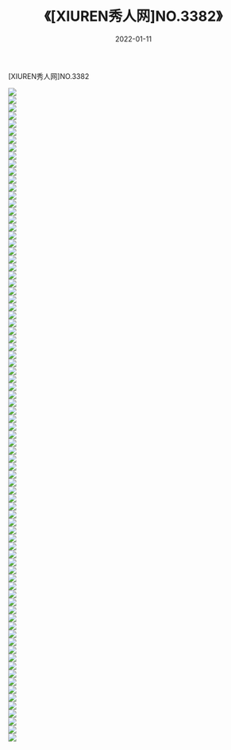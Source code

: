 ﻿---
layout: post
title:  《[XIUREN秀人网]NO.3382》
date:   2022-01-11
img: http://pic.660000.xyz/1:/秀人网/秀人网第04部分/[XIUREN秀人网]NO.3382/000.jpg
categories: [美女, 清纯, 唯美]
---

[XIUREN秀人网]NO.3382

 ![](http://pic.660000.xyz/1:/秀人网/秀人网第04部分/[XIUREN秀人网]NO.3382/001.jpg) <br>![](http://pic.660000.xyz/1:/秀人网/秀人网第04部分/[XIUREN秀人网]NO.3382/002.jpg) <br>![](http://pic.660000.xyz/1:/秀人网/秀人网第04部分/[XIUREN秀人网]NO.3382/003.jpg) <br>![](http://pic.660000.xyz/1:/秀人网/秀人网第04部分/[XIUREN秀人网]NO.3382/004.jpg) <br>![](http://pic.660000.xyz/1:/秀人网/秀人网第04部分/[XIUREN秀人网]NO.3382/005.jpg) <br>![](http://pic.660000.xyz/1:/秀人网/秀人网第04部分/[XIUREN秀人网]NO.3382/006.jpg) <br>![](http://pic.660000.xyz/1:/秀人网/秀人网第04部分/[XIUREN秀人网]NO.3382/007.jpg) <br>![](http://pic.660000.xyz/1:/秀人网/秀人网第04部分/[XIUREN秀人网]NO.3382/008.jpg) <br>![](http://pic.660000.xyz/1:/秀人网/秀人网第04部分/[XIUREN秀人网]NO.3382/009.jpg) <br>![](http://pic.660000.xyz/1:/秀人网/秀人网第04部分/[XIUREN秀人网]NO.3382/010.jpg) <br>![](http://pic.660000.xyz/1:/秀人网/秀人网第04部分/[XIUREN秀人网]NO.3382/011.jpg) <br>![](http://pic.660000.xyz/1:/秀人网/秀人网第04部分/[XIUREN秀人网]NO.3382/012.jpg) <br>![](http://pic.660000.xyz/1:/秀人网/秀人网第04部分/[XIUREN秀人网]NO.3382/013.jpg) <br>![](http://pic.660000.xyz/1:/秀人网/秀人网第04部分/[XIUREN秀人网]NO.3382/014.jpg) <br>![](http://pic.660000.xyz/1:/秀人网/秀人网第04部分/[XIUREN秀人网]NO.3382/015.jpg) <br>![](http://pic.660000.xyz/1:/秀人网/秀人网第04部分/[XIUREN秀人网]NO.3382/016.jpg) <br>![](http://pic.660000.xyz/1:/秀人网/秀人网第04部分/[XIUREN秀人网]NO.3382/017.jpg) <br>![](http://pic.660000.xyz/1:/秀人网/秀人网第04部分/[XIUREN秀人网]NO.3382/018.jpg) <br>![](http://pic.660000.xyz/1:/秀人网/秀人网第04部分/[XIUREN秀人网]NO.3382/019.jpg) <br>![](http://pic.660000.xyz/1:/秀人网/秀人网第04部分/[XIUREN秀人网]NO.3382/020.jpg) <br>![](http://pic.660000.xyz/1:/秀人网/秀人网第04部分/[XIUREN秀人网]NO.3382/021.jpg) <br>![](http://pic.660000.xyz/1:/秀人网/秀人网第04部分/[XIUREN秀人网]NO.3382/022.jpg) <br>![](http://pic.660000.xyz/1:/秀人网/秀人网第04部分/[XIUREN秀人网]NO.3382/023.jpg) <br>![](http://pic.660000.xyz/1:/秀人网/秀人网第04部分/[XIUREN秀人网]NO.3382/024.jpg) <br>![](http://pic.660000.xyz/1:/秀人网/秀人网第04部分/[XIUREN秀人网]NO.3382/025.jpg) <br>![](http://pic.660000.xyz/1:/秀人网/秀人网第04部分/[XIUREN秀人网]NO.3382/026.jpg) <br>![](http://pic.660000.xyz/1:/秀人网/秀人网第04部分/[XIUREN秀人网]NO.3382/027.jpg) <br>![](http://pic.660000.xyz/1:/秀人网/秀人网第04部分/[XIUREN秀人网]NO.3382/028.jpg) <br>![](http://pic.660000.xyz/1:/秀人网/秀人网第04部分/[XIUREN秀人网]NO.3382/029.jpg) <br>![](http://pic.660000.xyz/1:/秀人网/秀人网第04部分/[XIUREN秀人网]NO.3382/030.jpg) <br>![](http://pic.660000.xyz/1:/秀人网/秀人网第04部分/[XIUREN秀人网]NO.3382/031.jpg) <br>![](http://pic.660000.xyz/1:/秀人网/秀人网第04部分/[XIUREN秀人网]NO.3382/032.jpg) <br>![](http://pic.660000.xyz/1:/秀人网/秀人网第04部分/[XIUREN秀人网]NO.3382/033.jpg) <br>![](http://pic.660000.xyz/1:/秀人网/秀人网第04部分/[XIUREN秀人网]NO.3382/034.jpg) <br>![](http://pic.660000.xyz/1:/秀人网/秀人网第04部分/[XIUREN秀人网]NO.3382/035.jpg) <br>![](http://pic.660000.xyz/1:/秀人网/秀人网第04部分/[XIUREN秀人网]NO.3382/036.jpg) <br>![](http://pic.660000.xyz/1:/秀人网/秀人网第04部分/[XIUREN秀人网]NO.3382/037.jpg) <br>![](http://pic.660000.xyz/1:/秀人网/秀人网第04部分/[XIUREN秀人网]NO.3382/038.jpg) <br>![](http://pic.660000.xyz/1:/秀人网/秀人网第04部分/[XIUREN秀人网]NO.3382/039.jpg) <br>![](http://pic.660000.xyz/1:/秀人网/秀人网第04部分/[XIUREN秀人网]NO.3382/040.jpg) <br>![](http://pic.660000.xyz/1:/秀人网/秀人网第04部分/[XIUREN秀人网]NO.3382/041.jpg) <br>![](http://pic.660000.xyz/1:/秀人网/秀人网第04部分/[XIUREN秀人网]NO.3382/042.jpg) <br>![](http://pic.660000.xyz/1:/秀人网/秀人网第04部分/[XIUREN秀人网]NO.3382/043.jpg) <br>![](http://pic.660000.xyz/1:/秀人网/秀人网第04部分/[XIUREN秀人网]NO.3382/044.jpg) <br>![](http://pic.660000.xyz/1:/秀人网/秀人网第04部分/[XIUREN秀人网]NO.3382/045.jpg) <br>![](http://pic.660000.xyz/1:/秀人网/秀人网第04部分/[XIUREN秀人网]NO.3382/046.jpg) <br>![](http://pic.660000.xyz/1:/秀人网/秀人网第04部分/[XIUREN秀人网]NO.3382/047.jpg) <br>![](http://pic.660000.xyz/1:/秀人网/秀人网第04部分/[XIUREN秀人网]NO.3382/048.jpg) <br>![](http://pic.660000.xyz/1:/秀人网/秀人网第04部分/[XIUREN秀人网]NO.3382/049.jpg) <br>![](http://pic.660000.xyz/1:/秀人网/秀人网第04部分/[XIUREN秀人网]NO.3382/050.jpg) <br>![](http://pic.660000.xyz/1:/秀人网/秀人网第04部分/[XIUREN秀人网]NO.3382/051.jpg) <br>![](http://pic.660000.xyz/1:/秀人网/秀人网第04部分/[XIUREN秀人网]NO.3382/052.jpg) <br>![](http://pic.660000.xyz/1:/秀人网/秀人网第04部分/[XIUREN秀人网]NO.3382/053.jpg) <br>![](http://pic.660000.xyz/1:/秀人网/秀人网第04部分/[XIUREN秀人网]NO.3382/054.jpg) <br>![](http://pic.660000.xyz/1:/秀人网/秀人网第04部分/[XIUREN秀人网]NO.3382/055.jpg) <br>![](http://pic.660000.xyz/1:/秀人网/秀人网第04部分/[XIUREN秀人网]NO.3382/056.jpg) <br>![](http://pic.660000.xyz/1:/秀人网/秀人网第04部分/[XIUREN秀人网]NO.3382/057.jpg) <br>![](http://pic.660000.xyz/1:/秀人网/秀人网第04部分/[XIUREN秀人网]NO.3382/058.jpg) <br>![](http://pic.660000.xyz/1:/秀人网/秀人网第04部分/[XIUREN秀人网]NO.3382/059.jpg) <br>![](http://pic.660000.xyz/1:/秀人网/秀人网第04部分/[XIUREN秀人网]NO.3382/060.jpg) <br>![](http://pic.660000.xyz/1:/秀人网/秀人网第04部分/[XIUREN秀人网]NO.3382/061.jpg) <br>![](http://pic.660000.xyz/1:/秀人网/秀人网第04部分/[XIUREN秀人网]NO.3382/062.jpg) <br>![](http://pic.660000.xyz/1:/秀人网/秀人网第04部分/[XIUREN秀人网]NO.3382/063.jpg) <br>![](http://pic.660000.xyz/1:/秀人网/秀人网第04部分/[XIUREN秀人网]NO.3382/064.jpg) <br>![](http://pic.660000.xyz/1:/秀人网/秀人网第04部分/[XIUREN秀人网]NO.3382/065.jpg) <br>![](http://pic.660000.xyz/1:/秀人网/秀人网第04部分/[XIUREN秀人网]NO.3382/066.jpg) <br>![](http://pic.660000.xyz/1:/秀人网/秀人网第04部分/[XIUREN秀人网]NO.3382/067.jpg) <br>![](http://pic.660000.xyz/1:/秀人网/秀人网第04部分/[XIUREN秀人网]NO.3382/068.jpg) <br>![](http://pic.660000.xyz/1:/秀人网/秀人网第04部分/[XIUREN秀人网]NO.3382/069.jpg) <br>![](http://pic.660000.xyz/1:/秀人网/秀人网第04部分/[XIUREN秀人网]NO.3382/070.jpg) <br>![](http://pic.660000.xyz/1:/秀人网/秀人网第04部分/[XIUREN秀人网]NO.3382/071.jpg) <br>![](http://pic.660000.xyz/1:/秀人网/秀人网第04部分/[XIUREN秀人网]NO.3382/072.jpg) <br>![](http://pic.660000.xyz/1:/秀人网/秀人网第04部分/[XIUREN秀人网]NO.3382/073.jpg) <br>![](http://pic.660000.xyz/1:/秀人网/秀人网第04部分/[XIUREN秀人网]NO.3382/074.jpg) <br>![](http://pic.660000.xyz/1:/秀人网/秀人网第04部分/[XIUREN秀人网]NO.3382/075.jpg) <br>![](http://pic.660000.xyz/1:/秀人网/秀人网第04部分/[XIUREN秀人网]NO.3382/076.jpg) <br>![](http://pic.660000.xyz/1:/秀人网/秀人网第04部分/[XIUREN秀人网]NO.3382/077.jpg) <br>![](http://pic.660000.xyz/1:/秀人网/秀人网第04部分/[XIUREN秀人网]NO.3382/078.jpg) <br>![](http://pic.660000.xyz/1:/秀人网/秀人网第04部分/[XIUREN秀人网]NO.3382/079.jpg) <br>![](http://pic.660000.xyz/1:/秀人网/秀人网第04部分/[XIUREN秀人网]NO.3382/080.jpg) <br>![](http://pic.660000.xyz/1:/秀人网/秀人网第04部分/[XIUREN秀人网]NO.3382/081.jpg) <br>![](http://pic.660000.xyz/1:/秀人网/秀人网第04部分/[XIUREN秀人网]NO.3382/082.jpg) <br>